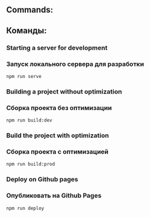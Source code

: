 ## Commands:

## Команды:

### Starting a server for development

### Запуск локального сервера для разработки

```shell
npm run serve
```

### Building a project without optimization

### Сборка проекта без оптимизации

```shell
npm run build:dev
```

### Build the project with optimization

### Сборка проекта с оптимизацией

```shell
npm run build:prod
```

### Deploy on Github pages

### Опубликовать на Github Pages

```shell
npm run deploy
```
